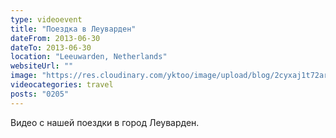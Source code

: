 ```yaml
---
type: videoevent
title: "Поездка в Леуварден"
dateFrom: 2013-06-30
dateTo: 2013-06-30
location: "Leeuwarden, Netherlands"
websiteUrl: ""
image: "https://res.cloudinary.com/yktoo/image/upload/blog/2cyxaj1t72ar3188.jpg"
videocategories: travel
posts: "0205"
---
```


Видео с нашей поездки в город Леуварден.
